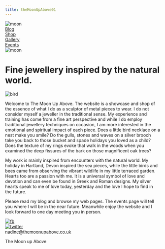 ```yaml
---
title: theMoonUpAbove01
---
```

<!doctype html> <html lang="en"> <head> <meta charset="utf-8" /> <title>The Moon up Above</title> <meta name="viewport" content="width=device-width, initial-scale=1.0" /> <!-- 1140px Grid styles for IE --> <!--[if lte IE 9]><link rel="stylesheet" href="css/ie.css" type="text/css" media="screen" /><![endif]--> <!-- The 1140px Grid - http://cssgrid.net/ --> <link rel="stylesheet" href="css/1140.css" type="text/css" media="screen" /> <!-- Your styles --> <link rel="stylesheet" href="css/styles.css" type="text/css" media="screen" /> <!--css3-mediaqueries-js - http://code.google.com/p/css3-mediaqueries-js/ - Enables media queries in some unsupported browsers--> <script type="text/javascript" src="js/css3-mediaqueries.js"></script> <link href='http://fonts.googleapis.com/css?family=Norican' rel='stylesheet' type='text/css'> <script type="text/javascript" src="retina.js"></script> </head> <body> <div id="headcont" class="container"> <div class="row"> <div class="twelvecol last"> <img id="mobileonly" src="img/wholemoon.png" alt="moon"> </div> </div> <div class="row"> <div id="navbox"> <div class="threecol"> <a href="http://www.themoonupabove.co.uk/blog">Blog</a> </div> <div class="threecol"> <a href="http://www.themoonupabove.co.uk/blog/shop">Shop</a> </div> <div class="threecol"> <a href="gallery">Gallery</a> </div> <div class="threecol last"> <a href="events">Events</a> </div> </div> </div> <div class="row"> <div id="headerbox"> <div class="twelvecol last"> <img src="img/moon.png" alt="moon"> </div> </div> </div> </div> <div id="mainconthold"> <div id="taglinecont" class="container"> <div class="bodybox"> <div class="row"> <div class="twelvecol last"> <h1>Fine jewellery inspired by the natural world.</h1> </div> </div> </div> </div> <div id="mainbody" class="container"> <div class="row"> <div class="threecol"> <img src="img/bird.png" alt="bird"> </div> <div class="ninecol last"> <p><span id="drop">W</span>elcome to The Moon Up Above. The website is a showcase and shop of the essence of what I do as a sculptor of metal pieces to wear. I do not consider myself a jeweller in the traditional sense. My experience and training has come from a fine art perspective and while I do employ traditional jewellery techniques on occasion, I am more interested in the emotional and spiritual impact of each piece. Does a little bird necklace on a nest make you smile? Do the gulls, stones and waves on a silver brooch take you back to those bucket and spade holidays you loved as a child? Does the texture of my rings evoke that walk in the woods when you examined the deep fissures of the bark on those magnificent oak trees?</p> <p>My work is mainly inspired from encounters with the natural world. My holiday in Hartland, Devon inspired the sea pieces, while the little birds and bees came from observing the vibrant wildlife in my little terraced garden. Hearts too are a passion with me. It is a universal symbol of love and devotion and can even be found in Greek and Roman designs. My silver hearts speak to me of love today, yesterday and the love I hope to find in the future.</p> <p>Please read my blog and browse my web pages. The events page will tell you where I will be in the near future. Meanwhile enjoy the website and I look forward to one day meeting you in person.</p> </div> </div> </div> </div> <div id="footer" class="container"> <div class="row"> <div class="footerbox"> <div class="sixcol"> <a href="https://www.facebook.com/pages/The-Moon-Up-Above/174131742615867"><img src="img/fb.png" alt="fb"></a> </div> <div class="sixcol last"> <a href="http://twitter.com/themoonupabove"><img src="img/twitter.png" alt="twitter"></a> </div> </div> </div> <div class="row"> <div class="sixcol"> <a href="mailto:nadine@themoonupabove.co.uk">nadine@themoonupabove.co.uk</a> </div> <div class="sixcol last"> <p>The Moon up Above</p> </div> </div> </div> <audio class="audiotrack" preload="auto" autobuffer autoplay> <source src="bbird.mp3" /> <source src="bbird.ogg" /> </audio> <script type="text/javascript"> var _gaq = _gaq || []; _gaq.push(['_setAccount', 'UA-34137037-1']); _gaq.push(['_trackPageview']); (function() { var ga = document.createElement('script'); ga.type = 'text/javascript'; ga.async = true; ga.src = ('https:' == document.location.protocol ? 'https://ssl' : 'http://www') + '.google-analytics.com/ga.js'; var s = document.getElementsByTagName('script')[0]; s.parentNode.insertBefore(ga, s); })(); </script> </body> </html>
